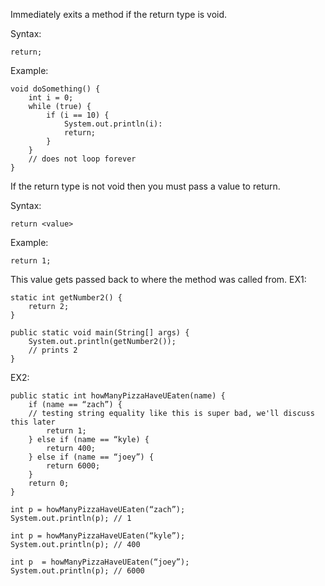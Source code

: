 Immediately exits a method if the return type is void.

Syntax:
    
    return;
    
Example:
    
    void doSomething() {
        int i = 0;
        while (true) {
            if (i == 10) {
                System.out.println(i):
                return;
            }
        }
        // does not loop forever
    }
    
If the return type is not void then you must pass a value to return.

Syntax:
    
    return <value>

Example:

    return 1;

This value gets passed back to where the method was called from.
EX1:
    
    static int getNumber2() {
        return 2;
    }
    
    public static void main(String[] args) {
        System.out.println(getNumber2());
        // prints 2
    }

EX2:
    
    public static int howManyPizzaHaveUEaten(name) {
        if (name == “zach”) { 
        // testing string equality like this is super bad, we'll discuss this later
            return 1;
        } else if (name == “kyle) {
            return 400;
        } else if (name == “joey”) {
            return 6000;
        }
        return 0;
    }
    
    int p = howManyPizzaHaveUEaten(“zach”);
    System.out.println(p); // 1
    
    int p = howManyPizzaHaveUEaten(“kyle”);
    System.out.println(p); // 400
    
    int p  = howManyPizzaHaveUEaten(“joey”);
    System.out.println(p); // 6000